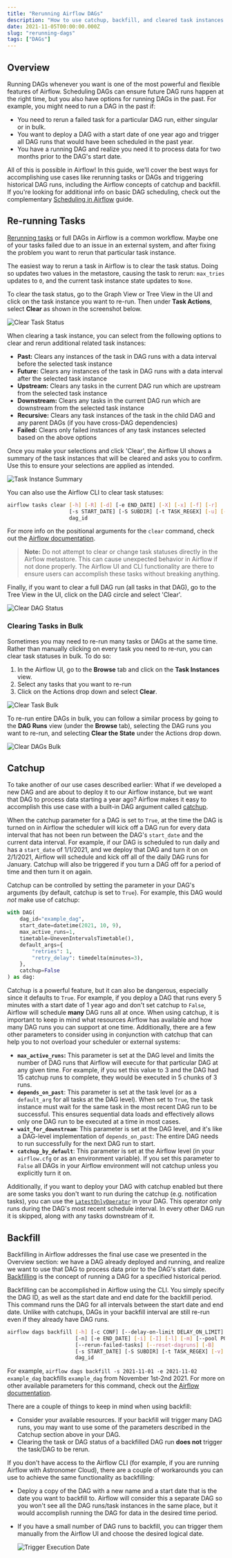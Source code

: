 ```yaml
---
title: "Rerunning Airflow DAGs"
description: "How to use catchup, backfill, and cleared task instances in Airflow."
date: 2021-11-05T00:00:00.000Z
slug: "rerunning-dags"
tags: ["DAGs"]
---
```


## Overview

Running DAGs whenever you want is one of the most powerful and flexible features of Airflow. Scheduling DAGs can ensure future DAG runs happen at the right time, but you also have options for running DAGs in the past. For example, you might need to run a DAG in the past if:

- You need to rerun a failed task for a particular DAG run, either singular or in bulk.
- You want to deploy a DAG with a start date of one year ago and trigger all DAG runs that would have been scheduled in the past year.
- You have a running DAG and realize you need it to process data for two months prior to the DAG's start date.

All of this is possible in Airflow! In this guide, we'll cover the best ways for accomplishing use cases like rerunning tasks or DAGs and triggering historical DAG runs, including the Airflow concepts of catchup and backfill. If you're looking for additional info on basic DAG scheduling, check out the complementary [Scheduling in Airflow](https://www.astronomer.io/guides/scheduling-in-airflow) guide.

## Re-running Tasks

[Rerunning tasks](https://airflow.apache.org/docs/apache-airflow/stable/dag-run.html#re-run-tasks) or full DAGs in Airflow is a common workflow. Maybe one of your tasks failed due to an issue in an external system, and after fixing the problem you want to rerun that particular task instance.

The easiest way to rerun a task in Airflow is to clear the task status. Doing so updates two values in the metastore, causing the task to rerun: `max_tries` updates to `0`, and the current task instance state updates to `None`.

To clear the task status, go to the Graph View or Tree View in the UI and click on the task instance you want to re-run. Then under **Task Actions**, select **Clear** as shown in the screenshot below. 

![Clear Task Status](https://assets2.astronomer.io/main/guides/re-running-dags/clear_tasks_ui.png)

When clearing a task instance, you can select from the following options to clear and rerun additional related task instances:

  - **Past:** Clears any instances of the task in DAG runs with a data interval before the selected task instance
- **Future:** Clears any instances of the task in DAG runs with a data interval after the selected task instance
- **Upstream:** Clears any tasks in the current DAG run which are upstream from the selected task instance
- **Downstream:** Clears any tasks in the current DAG run which are downstream from the selected task instance
- **Recursive:** Clears any task instances of the task in the child DAG and any parent DAGs (if you have cross-DAG dependencies)
- **Failed:** Clears only failed instances of any task instances selected based on the above options

Once you make your selections and click 'Clear', the Airflow UI shows a summary of the task instances that will be cleared and asks you to confirm. Use this to ensure your selections are applied as intended.

![Task Instance Summary](https://assets2.astronomer.io/main/guides/re-running-dags/task_instance_confirmation.png)

You can also use the Airflow CLI to clear task statuses:

``` bash
airflow tasks clear [-h] [-R] [-d] [-e END_DATE] [-X] [-x] [-f] [-r]
                    [-s START_DATE] [-S SUBDIR] [-t TASK_REGEX] [-u] [-y]
                    dag_id
```

For more info on the positional arguments for the `clear` command, check out the [Airflow documentation](https://airflow.apache.org/docs/apache-airflow/stable/cli-and-env-variables-ref.html#clear).

> **Note:** Do not attempt to clear or change task statuses directly in the Airflow metastore. This can cause unexpected behavior in Airflow if not done properly. The Airflow UI and CLI functionality are there to ensure users can accomplish these tasks without breaking anything.

Finally, if you want to clear a full DAG run (all tasks in that DAG), go to the Tree View in the UI, click on the DAG circle and select 'Clear'. 

![Clear DAG Status](https://assets2.astronomer.io/main/guides/re-running-dags/clear_dag_ui.png)

### Clearing Tasks in Bulk

Sometimes you may need to re-run many tasks or DAGs at the same time. Rather than manually clicking on every task you need to re-run, you can clear task statuses in bulk. To do so:

1. In the Airflow UI, go to the **Browse** tab and click on the **Task Instances** view. 
2. Select any tasks that you want to re-run
3. Click on the Actions drop down and select **Clear**.

![Clear Task Bulk](https://assets2.astronomer.io/main/guides/re-running-dags/bulk_clear_tasks.png)

To re-run entire DAGs in bulk, you can follow a similar process by going to the **DAG Runs** view (under the **Browse** tab), selecting the DAG runs you want to re-run, and selecting **Clear the State** under the Actions drop down.

![Clear DAGs Bulk](https://assets2.astronomer.io/main/guides/re-running-dags/bulk_clear_dags.png)

## Catchup

To take another of our use cases described earlier: What if we developed a new DAG and are about to deploy it to our Airflow instance, but we want that DAG to process data starting a year ago? Airflow makes it easy to accomplish this use case with a built-in DAG argument called [catchup](https://airflow.apache.org/docs/apache-airflow/stable/dag-run.html#catchup).

When the catchup parameter for a DAG is set to `True`, at the time the DAG is turned on in Airflow the scheduler will kick off a DAG run for every data interval that has not been run between the DAG's `start_date` and the current data interval. For example, if our DAG is scheduled to run daily and has a `start_date` of 1/1/2021, and we deploy that DAG and turn it on on 2/1/2021, Airflow will schedule and kick off all of the daily DAG runs for January. Catchup will also be triggered if you turn a DAG off for a period of time and then turn it on again.

Catchup can be controlled by setting the parameter in your DAG's arguments (by default, catchup is set to `True`). For example, this DAG would *not* make use of catchup:

```python
with DAG(
    dag_id="example_dag",
    start_date=datetime(2021, 10, 9), 
    max_active_runs=1,
    timetable=UnevenIntervalsTimetable(),
    default_args={
        "retries": 1,
        "retry_delay": timedelta(minutes=3),
    },
    catchup=False
) as dag:
```

Catchup is a powerful feature, but it can also be dangerous, especially since it defaults to `True`. For example, if you deploy a DAG that runs every 5 minutes with a start date of 1 year ago and don't set catchup to `False`, Airflow will schedule **many** DAG runs all at once. When using catchup, it is important to keep in mind what resources Airflow has available and how many DAG runs you can support at one time. Additionally, there are a few other parameters to consider using in conjunction with catchup that can help you to not overload your scheduler or external systems: 

- **`max_active_runs`:** This parameter is set at the DAG level and limits the number of DAG runs that Airflow will execute for that particular DAG at any given time. For example, if you set this value to 3 and the DAG had 15 catchup runs to complete, they would be executed in 5 chunks of 3 runs.
- **`depends_on_past`**: This parameter is set at the task level (or as a `default_arg` for all tasks at the DAG level). When set to `True`, the task instance must wait for the same task in the most recent DAG run to be successful. This ensures sequential data loads and effectively allows only one DAG run to be executed at a time in most cases.
- **`wait_for_downstream`**: This parameter is set at the DAG level, and it's like a DAG-level implementation of `depends_on_past`: The entire DAG needs to run successfully for the next DAG run to start.
- **`catchup_by_default`**: This parameter is set at the Airflow level (in your `airflow.cfg` or as an environment variable). If you set this parameter to `False` all DAGs in your Airflow environment will not catchup unless you explicitly turn it on.

Additionally, if you want to deploy your DAG with catchup enabled but there are some tasks you don't want to run during the catchup (e.g. notification tasks), you can use the [`LatestOnlyOperator`](https://registry.astronomer.io/providers/apache-airflow/modules/latestonlyoperator) in your DAG. This operator only runs during the DAG's most recent schedule interval. In every other DAG run it is skipped, along with any tasks downstream of it.

## Backfill

Backfilling in Airflow addresses the final use case we presented in the Overview section: we have a DAG already deployed and running, and realize we want to use that DAG to process data prior to the DAG's start date. [Backfilling](https://airflow.apache.org/docs/apache-airflow/stable/dag-run.html#backfill) is the concept of running a DAG for a specified historical period.

Backfilling can be accomplished in Airflow using the CLI. You simply specify the DAG ID, as well as the start date and end date for the backfill period. This command runs the DAG for all intervals between the start date and end date. Unlike with catchups, DAGs in your backfill interval are still re-run even if they already have DAG runs.

```bash
airflow dags backfill [-h] [-c CONF] [--delay-on-limit DELAY_ON_LIMIT] [-x]
                      [-n] [-e END_DATE] [-i] [-I] [-l] [-m] [--pool POOL]
                      [--rerun-failed-tasks] [--reset-dagruns] [-B]
                      [-s START_DATE] [-S SUBDIR] [-t TASK_REGEX] [-v] [-y]
                      dag_id
```

For example, `airflow dags backfill -s 2021-11-01 -e 2021-11-02 example_dag` backfills `example_dag` from November 1st-2nd 2021. For more on other available parameters for this command, check out the [Airflow documentation](https://airflow.apache.org/docs/apache-airflow/stable/cli-and-env-variables-ref.html#backfill). 

There are a couple of things to keep in mind when using backfill:

- Consider your available resources. If your backfill will trigger many DAG runs, you may want to use some of the parameters described in the Catchup section above in your DAG.
- Clearing the task or DAG status of a backfilled DAG run **does not** trigger the task/DAG to be rerun.

If you don't have access to the Airflow CLI (for example, if you are running Airflow with Astronomer Cloud), there are a couple of workarounds you can use to achieve the same functionality as backfilling:

- Deploy a copy of the DAG with a new name and a start date that is the date you want to backfill to. Airflow will consider this a separate DAG so you won't see all the DAG runs/task instances in the same place, but it would accomplish running the DAG for data in the desired time period.
- If you have a small number of DAG runs to backfill, you can trigger them manually from the Airflow UI and choose the desired logical date.

    ![Trigger Execution Date](https://assets2.astronomer.io/main/guides/re-running-dags/trigger_execution_date.png)

